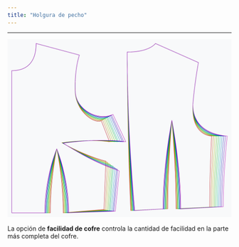 ```yaml
---
title: "Holgura de pecho"
---
```


***

![El efecto de la opción de facilidad del cofre sobre el patrón](sample.png)

La opción de **facilidad de cofre** controla la cantidad de facilidad en la parte más completa del cofre.




